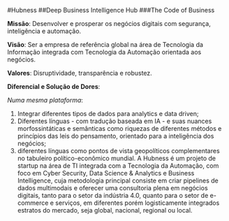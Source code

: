 #Hubness
##Deep Business Intelligence Hub
###The Code of Business

**Missão**: Desenvolver e prosperar os negócios digitais com segurança, 
inteligência e automação.

**Visão**: Ser a empresa de referência global na área de Tecnologia da 
Informação integrada com Tecnologia da Automação orientada aos negócios.

**Valores**: Disruptividade, transparência e robustez.

**Diferencial e Solução de Dores**: 

*Numa mesma plataforma*:

1. Integrar diferentes tipos de dados para analytics e data driven;
2. Diferentes línguas - com tradução baseada em IA - e suas nuances 
morfossintáticas e semânticas como riquezas de diferentes métodos e princípios das leis do pensamento, orientado para a inteligência dos negócios;
3. diferentes línguas como pontos de vista geopolíticos complementares no tabuleiro político-econômico mundial.
A Hubness é um projeto de startup na área de TI integrada com a Tecnologia da 
Automação, com foco em Cyber Security, Data Science & Analytics e Business 
Intelligence, cuja metodologia principal consiste em criar pipelines de dados 
multimodais e oferecer uma consultoria plena em negócios digitais, tanto para o 
setor da indústria 4.0, quanto para o setor de e-commerce e serviços, em 
diferentes porém logisticamente integrados estratos do mercado, seja global, 
nacional, regional ou local.
